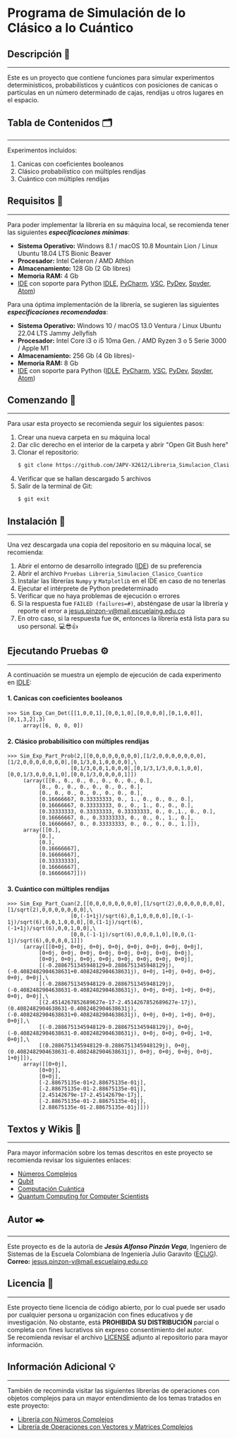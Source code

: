 # Programa de Simulación de lo Clásico a lo Cuántico

## Descripción 📑
---
Este es un proyecto que contiene funciones para simular experimentos determinísticos, probabilísticos y cuánticos con posiciones de canicas o partículas en un número determinado de cajas, rendijas u otros lugares en el espacio.  

## Tabla de Contenidos 🗂️
---
Experimentos incluidos:

1. Canicas con coeficientes booleanos
2. Clásico probabilístico con múltiples rendijas
3. Cuántico con múltiples rendijas

## Requisitos 🧾
---
Para poder implementar la librería en su máquina local, se recomienda tener las siguientes ***especificaciones mínimas***:

- **Sistema Operativo:** Windows 8.1 / macOS 10.8 Mountain Lion / Linux Ubuntu 18.04 LTS Bionic Beaver
- **Procesador:** Intel Celeron / AMD Athlon
- **Almacenamiento:** 128 Gb (2 Gb libres)
- **Memoria RAM:** 4 Gb
- [IDE](https://es.wikipedia.org/wiki/Entorno_de_desarrollo_integrado) con soporte para Python [IDLE](https://docs.python.org/es/3/library/idle.html), [PyCharm](https://www.jetbrains.com/es-es/pycharm/download/?section=windows), [VSC](https://code.visualstudio.com/), [PyDev](https://www.pydev.org/), [Spyder](https://www.spyder-ide.org/), [Atom](https://github.com/atom))

Para una óptima implementación de la librería, se sugieren las siguientes ***especificaciones recomendadas***:

- **Sistema Operativo:** Windows 10 / macOS 13.0 Ventura / Linux Ubuntu 22.04 LTS Jammy Jellyfish
- **Procesador:** Intel Core i3 o i5 10ma Gen. / AMD Ryzen 3 o 5 Serie 3000 / Apple M1
- **Almacenamiento:** 256 Gb (4 Gb libres)- 
- **Memoria RAM:** 8 Gb
- [IDE](https://es.wikipedia.org/wiki/Entorno_de_desarrollo_integrado) con soporte para Python ([IDLE](https://docs.python.org/es/3/library/idle.html), [PyCharm](https://www.jetbrains.com/es-es/pycharm/download/?section=windows), [VSC](https://code.visualstudio.com/), [PyDev](https://www.pydev.org/), [Spyder](https://www.spyder-ide.org/), [Atom](https://github.com/atom))

## Comenzando 🚀
---
Para usar esta proyecto se recomienda seguir los siguientes pasos:

1. Crear una nueva carpeta en su máquina local
2. Dar clic derecho en el interior de la carpeta y abrir "Open Git Bush here"
3. Clonar el repositorio:
     ```sh
     $ git clone https://github.com/JAPV-X2612/Libreria_Simulacion_Clasico_a_Cuantico.git
     ```
4. Verificar que se hallan descargado 5 archivos
5. Salir de la terminal de Git:
     ```sh
     $ git exit
     ```

## Instalación 🔧
---
Una vez descargada una copia del repositorio en su máquina local, se recomienda:

1. Abrir el entorno de desarrollo integrado ([IDE](https://es.wikipedia.org/wiki/Entorno_de_desarrollo_integrado)) de su preferencia
2. Abrir el archivo `Pruebas Libreria_Simulacion_Clasico_Cuantico`
3. Instalar las librerías `Numpy` y `Matplotlib` en el IDE en caso de no tenerlas
4. Ejecutar el intérprete de Python predeterminado
5. Verificar que no haya problemas de ejecución o errores
6. Si la respuesta fue `FAILED (failures=#)`, absténgase de usar la librería y reporte el error a jesus.pinzon-v@mail.escuelaing.edu.co
7. En otro caso, si la respuesta fue `OK`, entonces la librería está lista para su uso personal. 💻😎👍

## Ejecutando Pruebas ⚙️
---
A continuación se muestra un ejemplo de ejecución de cada experimento en [IDLE](https://docs.python.org/es/3/library/idle.html):

#### 1. Canicas con coeficientes booleanos
```
>>> Sim_Exp_Can_Det([[1,0,0,1],[0,0,1,0],[0,0,0,0],[0,1,0,0]],[0,1,3,2],3)
     array([6, 0, 0, 0])
```

#### 2. Clásico probabilísitico con múltiples rendijas
```
>>> Sim_Exp_Part_Prob(2,[[0,0,0,0,0,0,0,0],[1/2,0,0,0,0,0,0,0],[1/2,0,0,0,0,0,0,0],[0,1/3,0,1,0,0,0,0],\
                    [0,1/3,0,0,1,0,0,0],[0,1/3,1/3,0,0,1,0,0],[0,0,1/3,0,0,0,1,0],[0,0,1/3,0,0,0,0,1]])
     (array([[0., 0., 0., 0., 0., 0., 0., 0.],
          [0., 0., 0., 0., 0., 0., 0., 0.],
          [0., 0., 0., 0., 0., 0., 0., 0.],
          [0.16666667, 0.33333333, 0., 1., 0., 0., 0., 0.],
          [0.16666667, 0.33333333, 0., 0., 1., 0., 0., 0.],
          [0.33333333, 0.33333333, 0.33333333, 0., 0.,1., 0., 0.],
          [0.16666667, 0., 0.33333333, 0., 0., 0., 1., 0.],
          [0.16666667, 0., 0.33333333, 0., 0., 0., 0., 1.]]),
     array([[0.],
          [0.],
          [0.],
          [0.16666667],
          [0.16666667],
          [0.33333333],
          [0.16666667],
          [0.16666667]]))
```

#### 3. Cuántico con múltiples rendijas
```
>>> Sim_Exp_Part_Cuan(2,[[0,0,0,0,0,0,0,0],[1/sqrt(2),0,0,0,0,0,0,0],[1/sqrt(2),0,0,0,0,0,0,0],\
                    [0,(-1+1j)/sqrt(6),0,1,0,0,0,0],[0,(-1-1j)/sqrt(6),0,0,1,0,0,0],[0,(1-1j)/sqrt(6),(-1+1j)/sqrt(6),0,0,1,0,0],\
                    [0,0,(-1-1j)/sqrt(6),0,0,0,1,0],[0,0,(1-1j)/sqrt(6),0,0,0,0,1]])
     (array([[0+0j, 0+0j, 0+0j, 0+0j, 0+0j, 0+0j, 0+0j, 0+0j],
          [0+0j, 0+0j, 0+0j, 0+0j, 0+0j, 0+0j, 0+0j, 0+0j],
          [0+0j, 0+0j, 0+0j, 0+0j, 0+0j, 0+0j, 0+0j, 0+0j],
          [(-0.2886751345948129+0.2886751345948129j), (-0.4082482904638631+0.4082482904638631j), 0+0j, 1+0j, 0+0j, 0+0j, 0+0j, 0+0j],\
          [(-0.2886751345948129-0.2886751345948129j), (-0.4082482904638631-0.4082482904638631j), 0+0j, 0+0j, 1+0j, 0+0j, 0+0j, 0+0j],\
          [(2.4514267852689627e-17-2.4514267852689627e-17j), (0.4082482904638631-0.4082482904638631j), (-0.4082482904638631+0.4082482904638631j), 0+0j, 0+0j, 1+0j, 0+0j, 0+0j],\
          [(-0.2886751345948129-0.2886751345948129j), 0+0j,(-0.4082482904638631-0.4082482904638631j), 0+0j, 0+0j, 0+0j, 1+0, 0+0j],\
          [(0.2886751345948129-0.2886751345948129j), 0+0j,(0.4082482904638631-0.4082482904638631j), 0+0j, 0+0j, 0+0j, 0+0j, 1+0j]]),
     array([[0+0j],
          [0+0j],
          [0+0j],
          [-2.88675135e-01+2.88675135e-01j],
          [-2.88675135e-01-2.88675135e-01j],
          [2.45142679e-17-2.45142679e-17j],
          [-2.88675135e-01-2.88675135e-01j],
          [2.88675135e-01-2.88675135e-01j]]))
```

## Textos y Wikis 📖
---
Para mayor información sobre los temas descritos en este proyecto se recomienda revisar los siguientes enlaces:

* [Números Complejos](https://es.wikipedia.org/wiki/N%C3%BAmero_complejo)
* [Qubit](https://es.wikipedia.org/wiki/C%C3%BAbit)
* [Computación Cuántica](https://es.wikipedia.org/wiki/Computaci%C3%B3n_cu%C3%A1ntica)
* [Quantum Computing for Computer Scientists](https://www.cambridge.org/core/books/quantum-computing-for-computer-scientists/8AEA723BEE5CC9F5C03FDD4BA850C711)

## Autor ✒️
---
Este proyecto es de la autoría de ***Jesús Alfonso Pinzón Vega***, Ingeniero de Sistemas de la Escuela Colombiana de Ingeniería Julio Garavito ([ECIJG](https://www.escuelaing.edu.co/es/)).  
**Correo:** jesus.pinzon-v@mail.escuelaing.edu.co

## Licencia 📄
---
Este proyecto tiene licencia de código abierto, por lo cual puede ser usado por cualquier persona u organización con fines educativos y de investigación. No obstante, está **PROHIBIDA SU DISTRIBUCIÓN** parcial o completa con fines lucrativos sin expreso consentimiento del autor.  
Se recomienda revisar el archivo [LICENSE](https://github.com/JAPV-X2612/Libreria_Simulacion_Clasico_a_Cuantico/blob/main/LICENSE.md) adjunto al repositorio para mayor información.

## Información Adicional 💡
---
También de recominda visitar las siguientes librerías de operaciones con objetos complejos para un mayor entendimiento de los temas tratados en este proyecto:

* [Librería con Números Complejos](https://github.com/JAPV-X2612/Libreria_Numeros_Complejos)
* [Librería de Operaciones con Vectores y Matrices Complejos](https://github.com/JAPV-X2612/Libreria_Vectores_Matrices_Complejos)